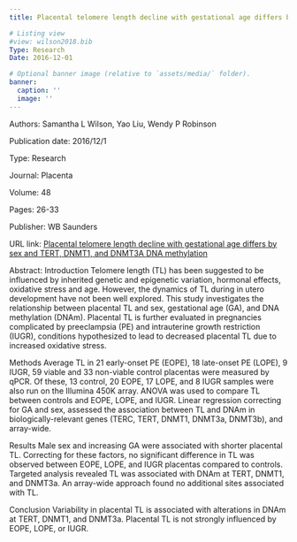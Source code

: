 ```yaml
---
title: Placental telomere length decline with gestational age differs by sex and TERT, DNMT1, and DNMT3A DNA methylation

# Listing view
#view: wilson2018.bib
Type: Research
Date: 2016-12-01

# Optional banner image (relative to `assets/media/` folder).
banner:
  caption: ''
  image: ''
---
```

Authors: Samantha L Wilson, Yao Liu, Wendy P Robinson

Publication date: 2016/12/1

Type: Research

Journal: Placenta

Volume: 48

Pages: 26-33

Publisher: WB Saunders

URL link: [Placental telomere length decline with gestational age differs by sex and TERT, DNMT1, and DNMT3A DNA methylation](https://www.sciencedirect.com/science/article/pii/S0143400416305392)

Abstract: Introduction
Telomere length (TL) has been suggested to be influenced by inherited genetic and epigenetic variation, hormonal effects, oxidative stress and age. However, the dynamics of TL during in utero development have not been well explored. This study investigates the relationship between placental TL and sex, gestational age (GA), and DNA methylation (DNAm). Placental TL is further evaluated in pregnancies complicated by preeclampsia (PE) and intrauterine growth restriction (IUGR), conditions hypothesized to lead to decreased placental TL due to increased oxidative stress.

Methods
Average TL in 21 early-onset PE (EOPE), 18 late-onset PE (LOPE), 9 IUGR, 59 viable and 33 non-viable control placentas were measured by qPCR. Of these, 13 control, 20 EOPE, 17 LOPE, and 8 IUGR samples were also run on the Illumina 450K array. ANOVA was used to compare TL between controls and EOPE, LOPE, and IUGR. Linear regression correcting for GA and sex, assessed the association between TL and DNAm in biologically-relevant genes (TERC, TERT, DNMT1, DNMT3a, DNMT3b), and array-wide.

Results
Male sex and increasing GA were associated with shorter placental TL. Correcting for these factors, no significant difference in TL was observed between EOPE, LOPE, and IUGR placentas compared to controls. Targeted analysis revealed TL was associated with DNAm at TERT, DNMT1, and DNMT3a. An array-wide approach found no additional sites associated with TL.

Conclusion
Variability in placental TL is associated with alterations in DNAm at TERT, DNMT1, and DNMT3a. Placental TL is not strongly influenced by EOPE, LOPE, or IUGR.